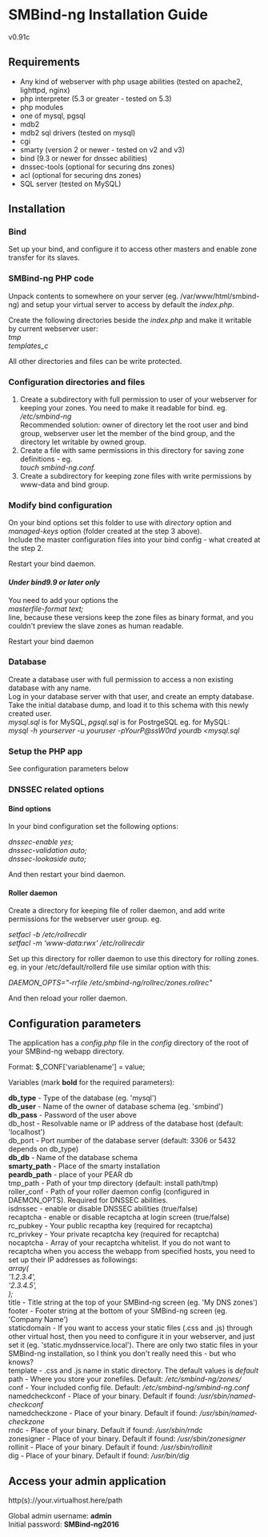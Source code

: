 # SMBind-ng Installation Guide
v0.91c

## Requirements
 * Any kind of webserver with php usage abilities (tested on apache2, lighttpd,
   nginx)
 * php interpreter (5.3 or greater - tested on 5.3)
 * php modules
  * one of mysql, pgsql
  * mdb2
  * mdb2 sql drivers (tested on mysql)
  * cgi
 * smarty (version 2 or newer - tested on v2 and v3)
 * bind (9.3 or newer for dnssec abilities)
 * dnssec-tools (optional for securing dns zones)
 * acl (optional for securing dns zones)
 * SQL server (tested on MySQL)

## Installation

### Bind
Set up your bind, and configure it to access other masters and enable zone
transfer for its slaves.

### SMBind-ng PHP code
Unpack contents to somewhere on your server (eg. /var/www/html/smbind-ng) and
setup your virtual server to access by default the *index.php*.

Create the following directories beside the *index.php* and make it writable by
current webserver user:  
   *tmp*  
   *templates_c*
   
All other directories and files can be write protected.

### Configuration directories and files
1. Create a subdirectory with full permission to user of your webserver for
keeping your zones. You need to make it readable for bind. eg.  
   */etc/smbind-ng*  
   Recommended solution: owner of directory let the root user and bind group,
webserver user let the member of the bind group, and the directory let writable
by owned group.
2. Create a file with same permissions in this directory for saving zone
definitions - eg.  
   *touch smbind-ng.conf.*
3. Create a subdirectory for keeping zone files with write permissions by 
www-data and bind group.

### Modify bind configuration
On your bind options set this folder to use with *directory* option and
*managed-keys* option (folder created at the step 3 above).  
Include the master configuration files into your bind config - what created at 
the step 2.

Restart your bind daemon.

#### *Under bind9.9 or later only*
You need to add your options the  
  *masterfile-format text;*  
line, because these versions keep the zone files as binary format, and you
couldn't preview the slave zones as human readable.

Restart your bind daemon

### Database
Create a database user with full permission to access a non existing database
with any name.  
Log in your database server with that user, and create an empty database.
Take the initial database dump, and load it to this schema with this newly
created user.  
*mysql.sql* is for MySQL, *pgsql.sql* is for PostrgeSQL eg. for MySQL:  
   *mysql -h yourserver -u youruser -pYourP@ssW0rd yourdb <mysql.sql*

### Setup the PHP app
See configuration parameters below

### DNSSEC related options

#### Bind options
In your bind configuration set the following options:

*dnssec-enable yes;*  
*dnssec-validation auto;*  
*dnssec-lookaside auto;*

And then restart your bind daemon.

#### Roller daemon
Create a directory for keeping file of roller daemon, and add write permissions
for the webserver user group. eg.

*setfacl -b /etc/rollrecdir*  
*setfacl -m 'www-data:rwx' /etc/rollrecdir*  

Set up this directory for roller daemon to use this directory for rolling zones.
eg. in your /etc/default/rollerd file use similar option with this:

*DAEMON_OPTS="-rrfile /etc/smbind-ng/rollrec/zones.rollrec"*

And then reload your roller daemon.

## Configuration parameters
The application has a *config.php* file in the *config* directory of the root
of your SMBind-ng webapp directory.

Format: $_CONF['variablename'] = value;

Variables (mark **bold** for the required parameters):

**db_type** - Type of the database (eg. 'mysql')  
**db_user** - Name of the owner of database schema (eg. 'smbind')  
**db_pass** - Password of the user above  
db_host - Resolvable name or IP address of the database host (default:
'localhost')  
db_port - Port number of the database server (default: 3306 or 5432 depends on
db_type)  
**db_db** - Name of the database schema  
**smarty_path** - Place of the smarty installation  
**peardb_path** - place of your PEAR db  
tmp_path - Path of your tmp directory (default: install path/tmp)  
roller_conf - Path of your roller daemon config (configured in DAEMON_OPTS).
Required for DNSSEC abilities.  
isdnssec - enable or disable DNSSEC abilities (true/false)  
recaptcha - enable or disable recaptcha at login screen (true/false)  
rc_pubkey - Your public recaptha key (required for recaptcha)  
rc_privkey - Your private recaptcha key (required for recaptcha)  
nocaptcha - Array of your recaptcha whitelist. If you do not want to recaptcha
when you access the webapp from specified hosts, you need to set up their IP
addresses as followings:  
*array(  
'1.2.3.4',  
'2.3.4.5',  
);*  
title - Title string at the top of your SMBind-ng screen (eg. 'My DNS zones')  
footer - Footer string at the bottom of your SMBind-ng screen (eg. 'Company
Name')  
staticdomain - If you want to access your static files (.css and .js) through
other virtual host, then you need to configure it in your webserver, and just
set it (eg. 'static.mydnsservice.local'). There are only two static files in
your SMBind-ng installation, so I think you don't really need this - but who
knows?  
template - .css and .js name in static directory. The default values is
*default*  
path - Where you store your zonefiles. Default: */etc/smbind-ng/zones/*  
conf - Your included config file. Default: */etc/smbind-ng/smbind-ng.conf*  
namedcheckconf - Place of your binary. Default if found: */usr/sbin/named-
checkconf*  
namedcheckzone - Place of your binary. Default if found: */usr/sbin/named-
checkzone*  
rndc - Place of your binary. Default if found: */usr/sbin/rndc*  
zonesigner - Place of your binary. Default if found: */usr/sbin/zonesigner*  
rollinit - Place of your binary. Default if found: */usr/sbin/rollinit*  
dig - Place of your binary. Default if found: */usr/bin/dig*  

## Access your admin application

http(s)://your.virtualhost.here/path

Global admin username: **admin**  
Initial password: **SMBind-ng2016**